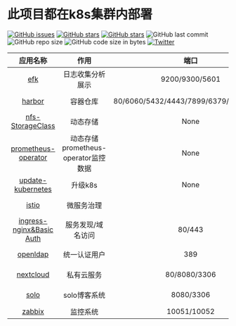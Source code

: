 # 此项目都在k8s集群内部署
<a href="https://github.com/happinesslijian/k8s-application/issues"><img alt="GitHub issues" src="https://img.shields.io/github/issues/happinesslijian/k8s-application"></a>
<a href="https://github.com/happinesslijian/k8s-application/stargazers"><img alt="GitHub stars" src="https://img.shields.io/github/stars/happinesslijian/k8s-application"></a>
<a href="https://github.com/happinesslijian/k8s-application/stargazers"><img alt="GitHub stars" src="https://img.shields.io/github/stars/happinesslijian/k8s-application"></a>
<img alt="GitHub last commit" src="https://img.shields.io/github/last-commit/happinesslijian/k8s-application">
<img alt="GitHub repo size" src="https://img.shields.io/github/repo-size/happinesslijian/k8s-application">
<img alt="GitHub code size in bytes" src="https://img.shields.io/github/languages/code-size/happinesslijian/k8s-application">
<a href="https://twitter.com/intent/tweet?text=Wow:&url=https%3A%2F%2Fgithub.com%2Fhappinesslijian%2FVM"><img alt="Twitter" src="https://img.shields.io/twitter/url?url=https%3A%2F%2Ftwitter.com%2FHappinessjian"></a>

|应用名称|作用|端口|部署环境|
|:--:|:--:|:--:|:--:|
|[efk](https://github.com/happinesslijian/k8s-application/tree/master/EFK)|日志收集分析展示|9200/9300/5601|kubeadm v1.15.1|
|[harbor](https://github.com/happinesslijian/k8s-application/tree/master/helm-install-harbor)|容器仓库|80/6060/5432/4443/7899/6379/5000/8080|kubeadm v1.15.1|
|[nfs-StorageClass](https://github.com/happinesslijian/k8s-application/tree/master/nfs)|动态存储|None|kubeadm v1.15.1|
|[prometheus-operator](https://github.com/happinesslijian/k8s-application/tree/master/prometheus-operator)|动态存储prometheus-operator监控数据|None|kubeadm v1.15.1|
|[update-kubernetes](https://github.com/happinesslijian/k8s-application/tree/master/update-kubenetes)|升级k8s|None|kubeadm v1.15.1|
|[istio](https://github.com/happinesslijian/k8s-application/tree/master/istio)|微服务治理||kubeadm v1.15.1|
|[ingress-nginx&Basic Auth](https://github.com/happinesslijian/k8s-application/tree/master/ingress-nginx%26Basic%20Auth)|服务发现/域名访问|80/443|kubeadm v1.15.1|
|[openldap](https://github.com/happinesslijian/k8s-application/tree/master/ldap)|统一认证用户|389|kubeadm v1.15.1|
|[nextcloud](https://github.com/happinesslijian/k8s-application/tree/master/nextcloud)|私有云服务|80/8080/3306|kubeadm v1.15.1|
|[solo](https://github.com/happinesslijian/k8s-application/tree/master/solo)|solo博客系统|8080/3306|kubeadm v1.15.1|
|[zabbix](https://github.com/happinesslijian/k8s-application/blob/master/zabbix/%E5%9C%A8k8s%E4%B8%AD%E9%83%A8%E7%BD%B2zabbix.md)|监控系统|10051/10052|v1.15.6|
